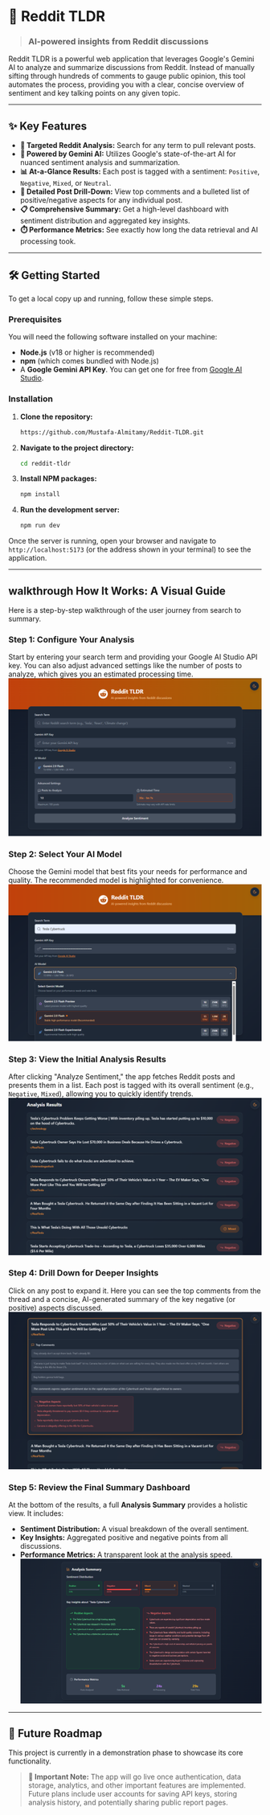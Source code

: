 # 🚀 Reddit TLDR

> ### AI-powered insights from Reddit discussions

Reddit TLDR is a powerful web application that leverages Google's Gemini AI to analyze and summarize discussions from Reddit. Instead of manually sifting through hundreds of comments to gauge public opinion, this tool automates the process, providing you with a clear, concise overview of sentiment and key talking points on any given topic.

---

## ✨ Key Features

*   **🎯 Targeted Reddit Analysis:** Search for any term to pull relevant posts.
*   **🧠 Powered by Gemini AI:** Utilizes Google's state-of-the-art AI for nuanced sentiment analysis and summarization.
*   **📊 At-a-Glance Results:** Each post is tagged with a sentiment: `Positive`, `Negative`, `Mixed`, or `Neutral`.
*   **🔬 Detailed Post Drill-Down:** View top comments and a bulleted list of positive/negative aspects for any individual post.
*   **📋 Comprehensive Summary:** Get a high-level dashboard with sentiment distribution and aggregated key insights.
*   **⏱️ Performance Metrics:** See exactly how long the data retrieval and AI processing took.

---

## 🛠️ Getting Started

To get a local copy up and running, follow these simple steps.

### Prerequisites

You will need the following software installed on your machine:
*   **Node.js** (v18 or higher is recommended)
*   **npm** (which comes bundled with Node.js)
*   A **Google Gemini API Key**. You can get one for free from [Google AI Studio](https://aistudio.google.com/app/apikey).

### Installation

1.  **Clone the repository:**
    ```bash
    https://github.com/Mustafa-Almitamy/Reddit-TLDR.git
    ```

2.  **Navigate to the project directory:**
    ```bash
    cd reddit-tldr
    ```

3.  **Install NPM packages:**
    ```bash
    npm install
    ```

4.  **Run the development server:**
    ```bash
    npm run dev
    ```

Once the server is running, open your browser and navigate to `http://localhost:5173` (or the address shown in your terminal) to see the application.

---

##  walkthrough How It Works: A Visual Guide

Here is a step-by-step walkthrough of the user journey from search to summary.

### **Step 1: Configure Your Analysis**

Start by entering your search term and providing your Google AI Studio API key. You can also adjust advanced settings like the number of posts to analyze, which gives you an estimated processing time.
![Form](/images/Form.png "Form")


### **Step 2: Select Your AI Model**

Choose the Gemini model that best fits your needs for performance and quality. The recommended model is highlighted for convenience.
![Fill](/images/Fill.png "Fill")



### **Step 3: View the Initial Analysis Results**

After clicking "Analyze Sentiment," the app fetches Reddit posts and presents them in a list. Each post is tagged with its overall sentiment (e.g., `Negative`, `Mixed`), allowing you to quickly identify trends.
![Cards](/images/Cards.png "Cards")



### **Step 4: Drill Down for Deeper Insights**

Click on any post to expand it. Here you can see the top comments from the thread and a concise, AI-generated summary of the key negative (or positive) aspects discussed.
![Drill](/images/Drill.png "Drill")


### **Step 5: Review the Final Summary Dashboard**

At the bottom of the results, a full **Analysis Summary** provides a holistic view. It includes:
*   **Sentiment Distribution:** A visual breakdown of the overall sentiment.
*   **Key Insights:** Aggregated positive and negative points from all discussions.
*   **Performance Metrics:** A transparent look at the analysis speed.
![Summary](/images/Summary.png "Summary")



---

## 🔮 Future Roadmap

This project is currently in a demonstration phase to showcase its core functionality.

> **📌 Important Note:**
> The app will go live once authentication, data storage, analytics, and other important features are implemented. Future plans include user accounts for saving API keys, storing analysis history, and potentially sharing public report pages.
